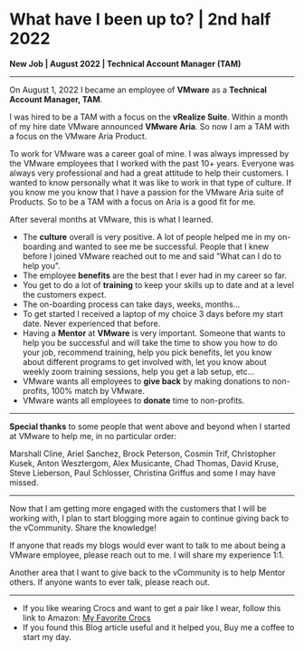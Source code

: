 # What have I been up to? | 2nd half 2022


**New Job | August 2022 | Technical Account Manager (TAM)**

---

<!--more-->

On August 1, 2022 I became an employee of **VMware** as a **Technical Account Manager, TAM**.  

I was hired to be a TAM with a focus on the **vRealize Suite**. Within a month of my hire date VMware announced **VMware Aria**. So now I am a TAM with a focus on the VMware Aria Product.

To work for VMware was a career goal of mine. I was always impressed by the VMware employees that I worked with the past 10+ years. Everyone was always very professional and had a great attitude to help their customers. I wanted to know personally what it was like to work in that type of culture. If you know me you know that I have a passion for the VMware Aria suite of Products. So to be a TAM with a focus on Aria is a good fit for me.

After several months at VMware, this is what I learned.

* The **culture** overall is very positive. A lot of people helped me in my on-boarding and wanted to see me be successful. People that I knew before I joined VMware reached out to me and said "What can I do to help you".
* The employee **benefits** are the best that I ever had in my career so far.
* You get to do a lot of **training** to keep your skills up to date and at a level the customers expect.
* The on-boarding process can take days, weeks, months...
* To get started I received a laptop of my choice 3 days before my start date. Never experienced that before.
* Having a **Mentor** at **VMware** is very important. Someone that wants to help you be successful and will take the time to show you how to do your job, recommend training, help you pick benefits, let you know about different programs to get involved with, let you know about weekly zoom training sessions, help you get a lab setup, etc...
* VMware wants all employees to **give back** by making donations to non-profits, 100% match by VMware.
* VMware wants all employees to **donate** time to non-profits. 

---

**Special thanks** to some people that went above and beyond when I started at VMware to help me, in no particular order:

Marshall Cline, Ariel Sanchez, Brock Peterson, Cosmin Trif, Christopher Kusek, Anton Wesztergom, Alex Musicante, Chad Thomas, David Kruse, Steve Lieberson, Paul Schlosser, Christina Griffus and some I may have missed.

---

Now that I am getting more engaged with the customers that I will be working with, I plan to start blogging more again to continue giving back to the vCommunity. Share the knowledge!

If anyone that reads my blogs would ever want to talk to me about being a VMware employee, please reach out to me. I will share my experience 1:1. 

Another area that I want to give back to the vCommunity is to help Mentor others. If anyone wants to ever talk, please reach out.

---

* If you like wearing Crocs and want to get a pair like I wear, follow this link to Amazon:
<a target="_blank" href="https://www.amazon.com/dp/B001V7Z27W?psc=1&amp;ref=ppx_yo2ov_dt_b_product_details&_encoding=UTF8&tag=vcrocs-20&linkCode=ur2&linkId=fa4c787c9ab59a9b8a54b48c402b8517&camp=1789&creative=9325">My Favorite Crocs</a>  
* If you found this Blog article useful and it helped you, Buy me a coffee to start my day.  

<center>
<script type="text/javascript" src="https://cdnjs.buymeacoffee.com/1.0.0/button.prod.min.js" data-name="bmc-button" data-slug="dalehassinger" data-color="#FFDD00" data-emoji=""  data-font="Cookie" data-text="Buy me a coffee" data-outline-color="#000000" data-font-color="#000000" data-coffee-color="#ffffff" ></script>
</center>

